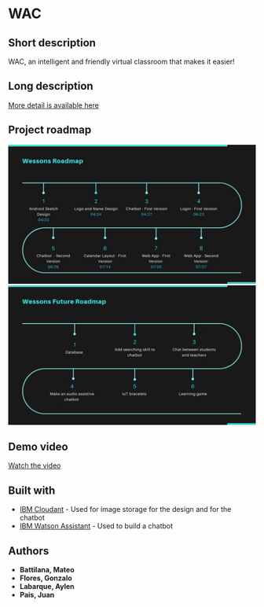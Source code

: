 # WAC

## Short description
WAC, an intelligent and friendly virtual classroom that makes it easier!

## Long description
[More detail is available here](DESCRIPTION.md)

## Project roadmap
![Roadmap](Roadmap.jpeg)
![Roadmap](WessonsFuture.png)

## Demo video
[Watch the video](https://youtu.be/vOgCOoy_Bx0)

## Built with
* [IBM Cloudant](https://cloud.ibm.com/catalog/services/cloudant) - Used for image storage for the design and for the chatbot
* [IBM Watson Assistant](https://cloud.ibm.com/catalog/services/watson-assistant) - Used to build a chatbot

## Authors
* **Battilana, Mateo**
* **Flores, Gonzalo**
* **Labarque, Aylen**
* **Pais, Juan**
